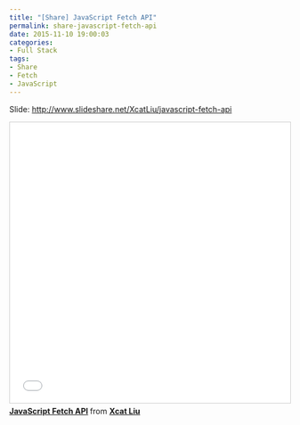 ```yaml
---
title: "[Share] JavaScript Fetch API"
permalink: share-javascript-fetch-api
date: 2015-11-10 19:00:03
categories:
- Full Stack
tags:
- Share
- Fetch
- JavaScript
---
```


Slide: http://www.slideshare.net/XcatLiu/javascript-fetch-api

<iframe src="//www.slideshare.net/slideshow/embed_code/key/2rRo2XMS1BUiJw" width="620" height="504" frameborder="0" marginwidth="0" marginheight="0" scrolling="no" style="border:1px solid #CCC; border-width:1px; margin-bottom:5px; max-width: 100%;" allowfullscreen> </iframe> <div style="margin-bottom:5px"> <strong> <a href="//www.slideshare.net/XcatLiu/javascript-fetch-api" title="JavaScript Fetch API" target="_blank">JavaScript Fetch API</a> </strong> from <strong><a href="//www.slideshare.net/XcatLiu" target="_blank">Xcat Liu</a></strong> </div>
